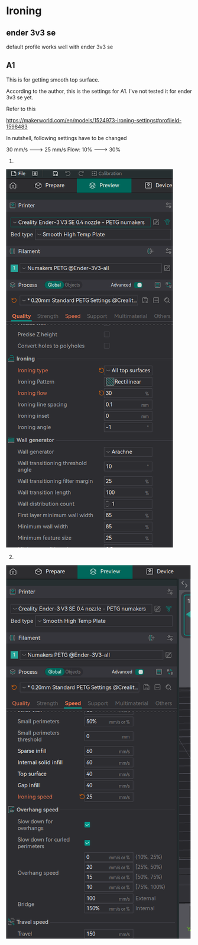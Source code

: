 # Ironing

## ender 3v3 se

default profile works well with ender 3v3 se


## A1 
This is for getting smooth top surface.

According to the author, this is the settings for A1. I've not tested it for ender 3v3 se yet.

Refer to this

https://makerworld.com/en/models/1524973-ironing-settings#profileId-1598483

In nutshell, following settings have to be changed

30 mm/s ---> 25 mm/s
Flow: 10% ---> 30%

1.
![Quality->Ironing](image-7.png)

2.
![Speed-> Ironing speed](image-8.png)



